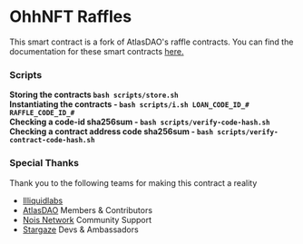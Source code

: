 # OhhNFT Raffles

This smart contract is a fork of AtlasDAO's raffle contracts.
You can find the documentation for these smart contracts [here.](https://docs.atlasdao.zone/introduction/welcome)

### Scripts

**Storing the contracts `bash scripts/store.sh`**\
**Instantiating the contracts - `bash scripts/i.sh LOAN_CODE_ID_# RAFFLE_CODE_ID_#`**\
**Checking a code-id sha256sum - `bash scripts/verify-code-hash.sh`**\
**Checking a contract address code sha256sum - `bash scripts/verify-contract-code-hash.sh`**

### Special Thanks

Thank you to the following teams for making this contract a reality

- [Illiquidlabs](https://github.com/illiquidly)
- [AtlasDAO](https://atlasdao.zone) Members & Contributors
- [Nois Network](https://nois.network) Community Support
- [Stargaze](https://stargaze.zone) Devs & Ambassadors
